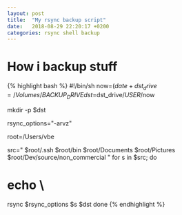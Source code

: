 ```yaml
---
layout: post
title:  "My rsync backup script"
date:   2018-08-29 22:20:17 +0200
categories: rsync shell backup 
---
```

# How i backup stuff 

{% highlight bash %}
#!/bin/sh 
now=$(date +%Y-%m-%d_%H-%M)
dst_drive=/Volumes/BACKUP_DRIVE
dst=$dst_drive/$USER/$now

mkdir -p $dst

rsync_options="-arvz"

root=/Users/vbe

src="
$root/.ssh
$root/bin
$root/Documents
$root/Pictures
$root/Dev/source/non_commercial
"
for s in $src; do
#  echo \
  rsync $rsync_options $s $dst
done
{% endhighlight %}

